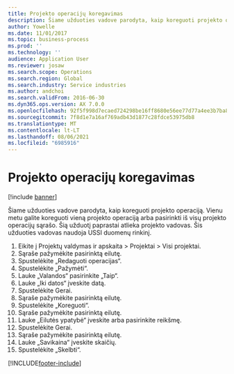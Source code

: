 ```yaml
---
title: Projekto operacijų koregavimas
description: Šiame užduoties vadove parodyta, kaip koreguoti projekto operaciją.
author: Yowelle
ms.date: 11/01/2017
ms.topic: business-process
ms.prod: ''
ms.technology: ''
audience: Application User
ms.reviewer: josaw
ms.search.scope: Operations
ms.search.region: Global
ms.search.industry: Service industries
ms.author: andchoi
ms.search.validFrom: 2016-06-30
ms.dyn365.ops.version: AX 7.0.0
ms.openlocfilehash: 92f5f998d7ecaed724298be16ff8680e56ee77d77a4ee3b7ba83fa5a8a1a4787
ms.sourcegitcommit: 7f8d1e7a16af769adb43d1877c28fdce53975db8
ms.translationtype: MT
ms.contentlocale: lt-LT
ms.lasthandoff: 08/06/2021
ms.locfileid: "6985916"
---
```

# <a name="adjust-project-transactions"></a>Projekto operacijų koregavimas

[!include [banner](../../includes/banner.md)]

Šiame užduoties vadove parodyta, kaip koreguoti projekto operaciją. Vienu metu galite koreguoti vieną projekto operaciją arba pasirinkti iš visų projekto operacijų sąrašo. Šią užduotį paprastai atlieka projekto vadovas. Šis užduoties vadovas naudoja USSI duomenų rinkinį.

1. Eikite į Projektų valdymas ir apskaita > Projektai > Visi projektai. 
2. Sąraše pažymėkite pasirinktą eilutę. 
3. Spustelėkite „Redaguoti operacijas“. 
4. Spustelėkite „Pažymėti“. 
5. Lauke „Valandos“ pasirinkite „Taip“. 
6. Lauke „Iki datos“ įveskite datą. 
7. Spustelėkite Gerai. 
8. Sąraše pažymėkite pasirinktą eilutę. 
9. Spustelėkite „Koreguoti“. 
10. Sąraše pažymėkite pasirinktą eilutę. 
11. Lauke „Eilutės ypatybė“ įveskite arba pasirinkite reikšmę. 
12. Spustelėkite Gerai. 
13. Sąraše pažymėkite pasirinktą eilutę. 
14. Lauke „Savikaina“ įveskite skaičių. 
15. Spustelėkite „Skelbti“. 


[!INCLUDE[footer-include](../../includes/footer-banner.md)]